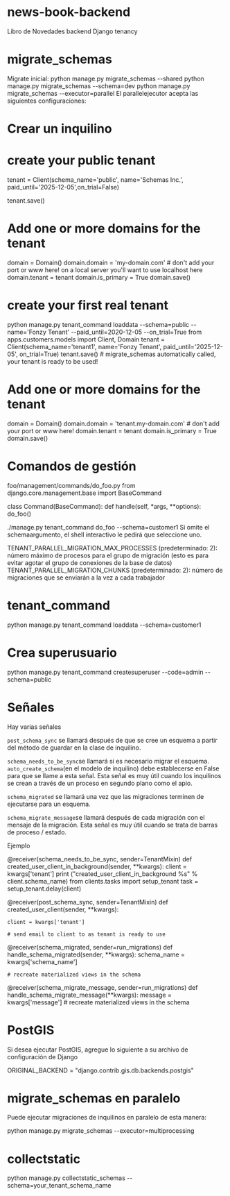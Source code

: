 # news-book-backend
Libro de Novedades backend Django tenancy

# migrate_schemas
Migrate inicial: python manage.py migrate_schemas --shared
python manage.py migrate_schemas --schema=dev
python manage.py migrate_schemas --executor=parallel
El parallelejecutor acepta las siguientes configuraciones:

# Crear un inquilino
# create your public tenant

tenant = Client(schema_name='public', name='Schemas Inc.', paid_until='2025-12-05',on_trial=False)

tenant.save()
# Add one or more domains for the tenant
domain = Domain()
domain.domain = 'my-domain.com' # don't add your port or www here! on a local server you'll want to use localhost here
domain.tenant = tenant
domain.is_primary = True
domain.save()

# create your first real tenant
python manage.py tenant_command loaddata --schema=public --name='Fonzy Tenant' --paid_until=2020-12-05 --on_trial=True
from apps.customers.models import Client, Domain
tenant = Client(schema_name='tenant1', name='Fonzy Tenant', paid_until='2025-12-05', on_trial=True)
tenant.save() # migrate_schemas automatically called, your tenant is ready to be used!

# Add one or more domains for the tenant
domain = Domain()
domain.domain = 'tenant.my-domain.com' # don't add your port or www here!
domain.tenant = tenant
domain.is_primary = True
domain.save()

# Comandos de gestión
foo/management/commands/do_foo.py
from django.core.management.base import BaseCommand

class Command(BaseCommand):
    def handle(self, *args, **options):
        do_foo()
        
./manage.py tenant_command do_foo --schema=customer1
Si omite el schemaargumento, el shell interactivo le pedirá que seleccione uno.


TENANT_PARALLEL_MIGRATION_MAX_PROCESSES (predeterminado: 2): número máximo de procesos para el grupo de migración (esto es para evitar agotar el grupo de conexiones de la base de datos)
TENANT_PARALLEL_MIGRATION_CHUNKS (predeterminado: 2): número de migraciones que se enviarán a la vez a cada trabajador

# tenant_command
python manage.py tenant_command loaddata --schema=customer1

# Crea superusuario
python manage.py tenant_command createsuperuser --code=admin --schema=public

# Señales
Hay varias señales

`post_schema_sync` se llamará después de que se cree un esquema a partir del método de guardar en la clase de inquilino.

`schema_needs_to_be_sync`se llamará si es necesario migrar el esquema. `auto_create_schema`(en el modelo de inquilino) debe establecerse en False para que se llame a esta señal. Esta señal es muy útil cuando los inquilinos se crean a través de un proceso en segundo plano como el apio.

`schema_migrated` se llamará una vez que las migraciones terminen de ejecutarse para un esquema.

`schema_migrate_message`se llamará después de cada migración con el mensaje de la migración. Esta señal es muy útil cuando se trata de barras de proceso / estado.

Ejemplo

@receiver(schema_needs_to_be_sync, sender=TenantMixin)
def created_user_client_in_background(sender, **kwargs):
    client = kwargs['tenant']
    print ("created_user_client_in_background %s" % client.schema_name)
    from clients.tasks import setup_tenant
    task = setup_tenant.delay(client)

@receiver(post_schema_sync, sender=TenantMixin)
def created_user_client(sender, **kwargs):

    client = kwargs['tenant']

    # send email to client to as tenant is ready to use

@receiver(schema_migrated, sender=run_migrations)
def handle_schema_migrated(sender, **kwargs):
    schema_name = kwargs['schema_name']

    # recreate materialized views in the schema

@receiver(schema_migrate_message, sender=run_migrations)
def handle_schema_migrate_message(**kwargs):
    message = kwargs['message']
    # recreate materialized views in the schema
    
# PostGIS
Si desea ejecutar PostGIS, agregue lo siguiente a su archivo de configuración de Django

ORIGINAL_BACKEND = "django.contrib.gis.db.backends.postgis"


# migrate_schemas en paralelo
Puede ejecutar migraciones de inquilinos en paralelo de esta manera:

python manage.py migrate_schemas --executor=multiprocessing

# collectstatic
python manage.py collectstatic_schemas --schema=your_tenant_schema_name
